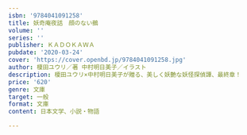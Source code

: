 ```yaml
---
isbn: '9784041091258'
title: 妖奇庵夜話　顔のない鵺
volume: ''
series: ''
publisher: ＫＡＤＯＫＡＷＡ
pubdate: '2020-03-24'
cover: 'https://cover.openbd.jp/9784041091258.jpg'
author: 榎田ユウリ／著 中村明日美子／イラスト
description: 榎田ユウリ×中村明日美子が贈る、美しく妖艶な妖怪探偵譚、最終章！
price: '620'
genre: 文庫
target: 一般
format: 文庫
content: 日本文学、小説・物語

---
```

